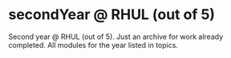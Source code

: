 # secondYear @ RHUL (out of 5)
Second year @ RHUL (out of 5). Just an archive for work already completed. All modules for the year listed in topics. 
